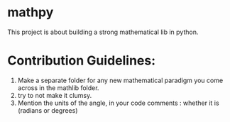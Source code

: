 # mathpy
This project is about building a strong mathematical lib in python.




# Contribution Guidelines:
1. Make a separate folder for any new mathematical paradigm you come across in the mathlib folder.
2. try to not make it clumsy.
3. Mention the units of the angle, in your code comments : whether it is (radians or degrees)
